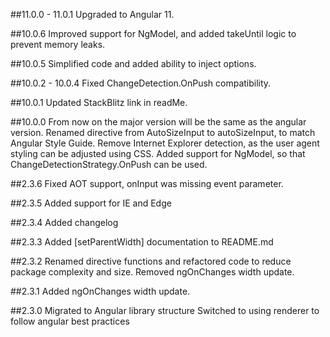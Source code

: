 ##11.0.0 - 11.0.1
Upgraded to Angular 11.

##10.0.6
Improved support for NgModel, and added takeUntil logic to prevent memory leaks.

##10.0.5
Simplified code and added ability to inject options.

##10.0.2 - 10.0.4
Fixed ChangeDetection.OnPush compatibility.

##10.0.1
Updated StackBlitz link in readMe.

##10.0.0
From now on the major version will be the same as the angular version.
Renamed directive from AutoSizeInput to autoSizeInput, to match Angular Style Guide.
Remove Internet Explorer detection, as the user agent styling can be adjusted using CSS.
Added support for NgModel, so that ChangeDetectionStrategy.OnPush can be used.

##2.3.6
Fixed AOT support, onInput was missing event parameter.

##2.3.5
Added support for IE and Edge

##2.3.4
Added changelog

##2.3.3
Added [setParentWidth] documentation to README.md

##2.3.2
Renamed directive functions and refactored code to reduce package complexity and size.
Removed ngOnChanges width update.

##2.3.1
Added ngOnChanges width update.

##2.3.0
Migrated to Angular library structure
Switched to using renderer to follow angular best practices

